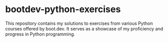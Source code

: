# bootdev-python-exercises
This repository contains my solutions to exercises from various Python courses offered by boot.dev. It serves as a showcase of my proficiency and progress in Python programming.
